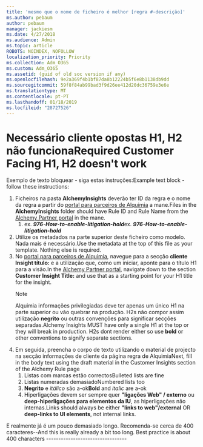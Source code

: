 ```yaml
---
title: 'mesmo que o nome de ficheiro é melhor [regra #-descrição]'
ms.author: pebaum
author: pebaum
manager: jackiesm
ms.date: 4/27/2018
ms.audience: Admin
ms.topic: article
ROBOTS: NOINDEX, NOFOLLOW
localization_priority: Priority
ms.collection: Adm_O365
ms.custom: Adm_O365
ms.assetid: (guid of old soc version if any)
ms.openlocfilehash: 9e2a369f4b1bf87da8b12224b5f6e8b1138db9dd
ms.sourcegitcommit: 59f8f84ab99bad3f9d26ee412d20dc36759e3e6e
ms.translationtype: MT
ms.contentlocale: pt-PT
ms.lasthandoff: 01/18/2019
ms.locfileid: "28727526"
---
```

# <a name="required-customer-facing-h1-h2-doesnt-work"></a><span data-ttu-id="88938-102">Necessário cliente opostas H1, H2 não funciona</span><span class="sxs-lookup"><span data-stu-id="88938-102">Required Customer Facing H1, H2 doesn't work</span></span>
<span data-ttu-id="88938-103">Exemplo de texto bloquear - siga estas instruções:</span><span class="sxs-lookup"><span data-stu-id="88938-103">Example text block - follow these instructions:</span></span>

1. <span data-ttu-id="88938-104">Ficheiros na pasta **AlchemyInsights** deverão ter ID da regra e o nome da regra a partir do [portal para parceiros de Alquimia](https://alchemyportal.azurewebsites.net) a mane.</span><span class="sxs-lookup"><span data-stu-id="88938-104">Files in the **AlchemyInsights** folder should have Rule ID and Rule Name from the [Alchemy Partner portal](https://alchemyportal.azurewebsites.net) in the mane.</span></span>
    1. <span data-ttu-id="88938-p101">ex. ***976-How-to-enable-litigation-hold***</span><span class="sxs-lookup"><span data-stu-id="88938-p101">ex. ***976-How-to-enable-litigation-hold***</span></span>
1. <span data-ttu-id="88938-p102">Utilize os metadados na parte superior deste ficheiro como modelo. Nada mais é necessário.</span><span class="sxs-lookup"><span data-stu-id="88938-p102">Use the metadata at the top of this file as your template. Nothing else is required.</span></span>
1. <span data-ttu-id="88938-109">No [portal para parceiros de Alquimia](https://alchemyportal.azurewebsites.net), navegue para a secção **cliente Insight título:** e a utilização que, como um iniciar, aponte para o título H1 para a visão.</span><span class="sxs-lookup"><span data-stu-id="88938-109">In the [Alchemy Partner portal](https://alchemyportal.azurewebsites.net), navigate down to the section **Customer Insight Title:** and use that as a starting point for your H1 title for the insight.</span></span> 
    > [!NOTE]
    > <span data-ttu-id="88938-p103">Alquimia informações privilegiadas deve ter apenas um único H1 na parte superior ou vão quebrar na produção. H2s não compor assim utilização **negrito** ou outras convenções para significar secções separadas.</span><span class="sxs-lookup"><span data-stu-id="88938-p103">Alchemy Insights MUST have only a single H1 at the top or they will break in production. H2s dont render either so use **bold** or other conventions to signify separate sections.</span></span>
1. <span data-ttu-id="88938-112">Em seguida, preencha o corpo de texto utilizando o material de projecto na secção informações de cliente da página regra de Alquimia</span><span class="sxs-lookup"><span data-stu-id="88938-112">Next, fill in the body text using the draft material in the Customer Insights section of the Alchemy Rule page</span></span>
    1. <span data-ttu-id="88938-113">Listas com marcas estão correctos</span><span class="sxs-lookup"><span data-stu-id="88938-113">Bulleted lists are fine</span></span>
    1. <span data-ttu-id="88938-114">Listas numeradas demasiado</span><span class="sxs-lookup"><span data-stu-id="88938-114">Numbered lists too</span></span>
    1. <span data-ttu-id="88938-115">**Negrito** e *itálico* são a-ok</span><span class="sxs-lookup"><span data-stu-id="88938-115">**Bold** and *italic* are a-ok</span></span>
    1. <span data-ttu-id="88938-116">Hiperligações devem ser sempre quer **"ligações Web" / externo** ou **deep-hiperligações para elementos da IU**, as hiperligações não internas.</span><span class="sxs-lookup"><span data-stu-id="88938-116">Links should always be either **"links to web"/external** OR **deep-links to UI elements**, not internal links.</span></span>

<span data-ttu-id="88938-p104">E realmente já é um pouco demasiado longo. Recomenda-se cerca de 400 caracteres--</span><span class="sxs-lookup"><span data-stu-id="88938-p104">And this is really already a bit too long. Best practice is about 400 characters ---------------------------------</span></span>